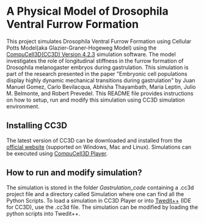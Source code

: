 # A Physical Model of Drosophila Ventral Furrow Formation
This project simulates Drosophila Ventral Furrow Formation using Cellular Potts Model(aka Glazier-Graner-Hogeweg Model) using the [CompuCell3D(CC3D) Version 4.2.3](https://github.com/CompuCell3D/CompuCell3D) simulation software. The model investigates the role of longitudinal stiffness in the furrow formation of Drosophila melanogaster embryos during gastrulation. This simulation is part of the research presented in the paper "Embryonic cell populations display highly dynamic mechanical transitions during gastrulation" by Juan Manuel Gomez, Carlo Bevilacqua, Abhisha Thayambath, Maria Leptin, Julio M. Belmonte, and Robert Prevedel. This README file provides instructions on how to setup, run and modify this simulation using CC3D simulation environment. 

## Installing CC3D
The latest version of CC3D can be downloaded and installed from the [official website](https://compucell3d.org/) (supported on Windows, Mac and Linux). Simulations can be executed using [CompuCell3D Player](https://github.com/CompuCell3D/cc3d-player5/tree/master).

## How to run and modify simulation?
The simulation is stored in the folder _Gastrulation_code_ containing a .cc3d project file and a directory called Simulation where one can find all the Python Scripts. To load a simulation in CC3D Player or into [Twedit++](https://github.com/CompuCell3D/cc3d-twedit5/tree/master) (IDE for CC3D), use the .cc3d file. The simulation can be modified by loading the python scripts into Twedit++.
